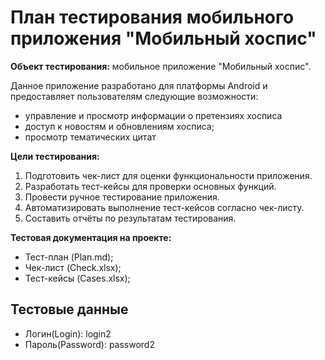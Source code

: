 # План тестирования мобильного приложения "Мобильный хоспис"

**Объект тестирования:** мобильное приложение "Мобильный хоспис".

Данное приложение разработано для платформы Android и предоставляет пользователям следующие возможности:
   - управление и просмотр информации о претензиях хосписа
   - доступ к новостям и обновлениям хосписа;
   - просмотр тематических цитат

**Цели тестирования:**
1. Подготовить чек-лист для оценки функциональности приложения.
2. Разработать тест-кейсы для проверки основных функций.
3. Провести ручное тестирование приложения.
4. Автоматизировать выполнение тест-кейсов согласно чек-листу.
5. Составить отчёты по результатам тестирования.

**Тестовая документация на проекте:**
- Тест-план (Plan.md);
- Чек-лист (Check.xlsx);
- Тест-кейсы (Cases.xlsx);

## Тестовые данные
- Логин(Login): login2
- Пароль(Password): password2
